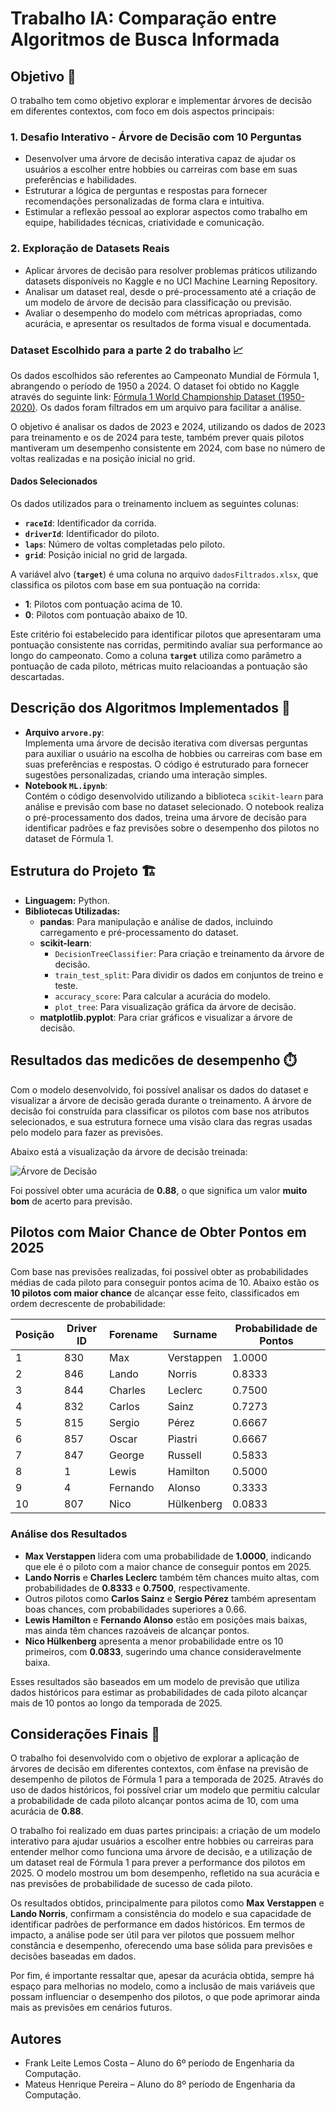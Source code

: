 # Trabalho IA: Comparação entre Algoritmos de Busca Informada

## Objetivo 🎯 

O trabalho tem como objetivo explorar e implementar árvores de decisão em diferentes contextos, com foco em dois aspectos principais:  

### 1. Desafio Interativo - Árvore de Decisão com 10 Perguntas  
- Desenvolver uma árvore de decisão interativa capaz de ajudar os usuários a escolher entre hobbies ou carreiras com base em suas preferências e habilidades.  
- Estruturar a lógica de perguntas e respostas para fornecer recomendações personalizadas de forma clara e intuitiva.  
- Estimular a reflexão pessoal ao explorar aspectos como trabalho em equipe, habilidades técnicas, criatividade e comunicação.  

### 2. Exploração de Datasets Reais  
- Aplicar árvores de decisão para resolver problemas práticos utilizando datasets disponíveis no Kaggle e no UCI Machine Learning Repository.  
- Analisar um dataset real, desde o pré-processamento até a criação de um modelo de árvore de decisão para classificação ou previsão.  
- Avaliar o desempenho do modelo com métricas apropriadas, como acurácia, e apresentar os resultados de forma visual e documentada.  

### Dataset Escolhido para a parte 2 do trabalho 📈

Os dados escolhidos são referentes ao Campeonato Mundial de Fórmula 1, abrangendo o período de 1950 a 2024. O dataset foi obtido no Kaggle através do seguinte link: [Fórmula 1 World Championship Dataset (1950-2020)](https://www.kaggle.com/datasets/rohanrao/formula-1-world-championship-1950-2020). Os dados foram filtrados em um arquivo para facilitar a análise.

O objetivo é analisar os dados de 2023 e 2024, utilizando os dados de 2023 para treinamento e os de 2024 para teste, também prever quais pilotos mantiveram um desempenho consistente em 2024, com base no número de voltas realizadas e na posição inicial no grid.  

#### Dados Selecionados  

Os dados utilizados para o treinamento incluem as seguintes colunas:  
- **`raceId`**: Identificador da corrida.  
- **`driverId`**: Identificador do piloto.  
- **`laps`**: Número de voltas completadas pelo piloto.  
- **`grid`**: Posição inicial no grid de largada.  

A variável alvo (**`target`**) é uma coluna no arquivo `dadosFiltrados.xlsx`, que classifica os pilotos com base em sua pontuação na corrida:  
- **1**: Pilotos com pontuação acima de 10.  
- **0**: Pilotos com pontuação abaixo de 10.  

Este critério foi estabelecido para identificar pilotos que apresentaram uma pontuação consistente nas corridas, permitindo avaliar sua performance ao longo do campeonato. Como a coluna **`target`** utiliza como parâmetro a pontuação de cada piloto, métricas muito relacioandas a pontuação são descartadas.


## Descrição dos Algoritmos Implementados 📜  

- **Arquivo `arvore.py`**:  
  Implementa uma árvore de decisão iterativa com diversas perguntas para auxiliar o usuário na escolha de hobbies ou carreiras com base em suas preferências e respostas. O código é estruturado para fornecer sugestões personalizadas, criando uma interação simples.
- **Notebook `ML.ipynb`**:  
  Contém o código desenvolvido utilizando a biblioteca `scikit-learn` para análise e previsão com base no dataset selecionado. O notebook realiza o pré-processamento dos dados, treina uma árvore de decisão para identificar padrões e faz previsões sobre o desempenho dos pilotos no dataset de Fórmula 1.

## Estrutura do Projeto 🏗️

- **Linguagem:** Python.
- **Bibliotecas Utilizadas:**
  - **pandas**: Para manipulação e análise de dados, incluindo carregamento e pré-processamento do dataset.
  - **scikit-learn**:
    - `DecisionTreeClassifier`: Para criação e treinamento da árvore de decisão.
    - `train_test_split`: Para dividir os dados em conjuntos de treino e teste.
    - `accuracy_score`: Para calcular a acurácia do modelo.
    - `plot_tree`: Para visualização gráfica da árvore de decisão.
  - **matplotlib.pyplot**: Para criar gráficos e visualizar a árvore de decisão.


## Resultados das medicões de desempenho ⏱️
Com o modelo desenvolvido, foi possível analisar os dados do dataset e visualizar a árvore de decisão gerada durante o treinamento. A árvore de decisão foi construída para classificar os pilotos com base nos atributos selecionados, e sua estrutura fornece uma visão clara das regras usadas pelo modelo para fazer as previsões.  

Abaixo está a visualização da árvore de decisão treinada:

![Árvore de Decisão](https://github.com/user-attachments/assets/c73e75f1-aa2e-4b4e-9434-749bd2bc3342)

Foi possível obter uma acurácia de **0.88**, o que significa um valor **muito bom** de acerto para previsão.

## Pilotos com Maior Chance de Obter Pontos em 2025

Com base nas previsões realizadas, foi possível obter as probabilidades médias de cada piloto para conseguir pontos acima de 10. Abaixo estão os **10 pilotos com maior chance** de alcançar esse feito, classificados em ordem decrescente de probabilidade:

| Posição | Driver ID | Forename    | Surname    | Probabilidade de Pontos |
|---------|-----------|-------------|------------|-------------------------|
| 1       | 830       | Max         | Verstappen | 1.0000                  |
| 2       | 846       | Lando       | Norris     | 0.8333                  |
| 3       | 844       | Charles     | Leclerc    | 0.7500                  |
| 4       | 832       | Carlos      | Sainz      | 0.7273                  |
| 5       | 815       | Sergio      | Pérez      | 0.6667                  |
| 6       | 857       | Oscar       | Piastri    | 0.6667                  |
| 7       | 847       | George      | Russell    | 0.5833                  |
| 8       | 1         | Lewis       | Hamilton   | 0.5000                  |
| 9       | 4         | Fernando    | Alonso     | 0.3333                  |
| 10      | 807       | Nico        | Hülkenberg | 0.0833                  |

### Análise dos Resultados

- **Max Verstappen** lidera com uma probabilidade de **1.0000**, indicando que ele é o piloto com a maior chance de conseguir pontos em 2025.
- **Lando Norris** e **Charles Leclerc** também têm chances muito altas, com probabilidades de **0.8333** e **0.7500**, respectivamente.
- Outros pilotos como **Carlos Sainz** e **Sergio Pérez** também apresentam boas chances, com probabilidades superiores a 0.66.
- **Lewis Hamilton** e **Fernando Alonso** estão em posições mais baixas, mas ainda têm chances razoáveis de alcançar pontos.
- **Nico Hülkenberg** apresenta a menor probabilidade entre os 10 primeiros, com **0.0833**, sugerindo uma chance consideravelmente baixa.

Esses resultados são baseados em um modelo de previsão que utiliza dados históricos para estimar as probabilidades de cada piloto alcançar mais de 10 pontos ao longo da temporada de 2025.



## Considerações Finais 📝

O trabalho foi desenvolvido com o objetivo de explorar a aplicação de árvores de decisão em diferentes contextos, com ênfase na previsão de desempenho de pilotos de Fórmula 1 para a temporada de 2025. Através do uso de dados históricos, foi possível criar um modelo que permitiu calcular a probabilidade de cada piloto alcançar pontos acima de 10, com uma acurácia de **0.88**.

O trabalho foi realizado em duas partes principais: a criação de um modelo interativo para ajudar usuários a escolher entre hobbies ou carreiras para entender melhor como funciona uma árvore de decisão, e a utilização de um dataset real de Fórmula 1 para prever a performance dos pilotos em 2025. O modelo mostrou um bom desempenho, refletido na sua acurácia e nas previsões de probabilidade de sucesso de cada piloto.

Os resultados obtidos, principalmente para pilotos como **Max Verstappen** e **Lando Norris**, confirmam a consistência do modelo e sua capacidade de identificar padrões de performance em dados históricos. Em termos de impacto, a análise pode ser útil para ver pilotos que possuem melhor constância e desempenho, oferecendo uma base sólida para previsões e decisões baseadas em dados. 

Por fim, é importante ressaltar que, apesar da acurácia obtida, sempre há espaço para melhorias no modelo, como a inclusão de mais variáveis que possam influenciar o desempenho dos pilotos, o que pode aprimorar ainda mais as previsões em cenários futuros.


## Autores

- Frank Leite Lemos Costa – Aluno do 6º período de Engenharia da Computação.
- Mateus Henrique Pereira – Aluno do 8º período de Engenharia da Computação.

